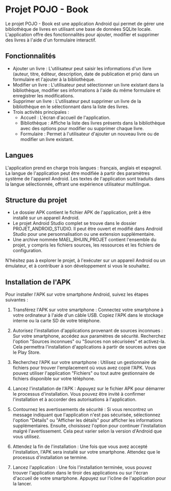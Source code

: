 # Projet POJO - Book

Le projet POJO - Book est une application Android qui permet de gérer une bibliothèque de livres en utilisant une base de données SQLite locale. L'application offre des fonctionnalités pour ajouter, modifier et supprimer des livres à l'aide d'un formulaire interactif.

## Fonctionnalités

- Ajouter un livre : L'utilisateur peut saisir les informations d'un livre (auteur, titre, éditeur, description, date de publication et prix) dans un formulaire et l'ajouter à la bibliothèque.
- Modifier un livre : L'utilisateur peut sélectionner un livre existant dans la bibliothèque, modifier ses informations à l'aide du même formulaire et enregistrer les modifications.
- Supprimer un livre : L'utilisateur peut supprimer un livre de la bibliothèque en le sélectionnant dans la liste des livres.
- Trois activités principales :
  - Accueil : L'écran d'accueil de l'application.
  - Bibliothèque : Affiche la liste des livres présents dans la bibliothèque avec des options pour modifier ou supprimer chaque livre.
  - Formulaire : Permet à l'utilisateur d'ajouter un nouveau livre ou de modifier un livre existant.

## Langues

L'application prend en charge trois langues : français, anglais et espagnol. La langue de l'application peut être modifiée à partir des paramètres système de l'appareil Android. Les textes de l'application sont traduits dans la langue sélectionnée, offrant une expérience utilisateur multilingue.

## Structure du projet

- Le dossier APK contient le fichier APK de l'application, prêt à être installé sur un appareil Android.
- Le projet Android Studio complet se trouve dans le dossier PROJET_ANDROID_STUDIO. Il peut être ouvert et modifié dans Android Studio pour une personnalisation ou une extension supplémentaire.
- Une archive nommée MAEL_RHUIN_PROJET contient l'ensemble du projet, y compris les fichiers sources, les ressources et les fichiers de configuration.

N'hésitez pas à explorer le projet, à l'exécuter sur un appareil Android ou un émulateur, et à contribuer à son développement si vous le souhaitez.
 
## Installation de l'APK

Pour installer l'APK sur votre smartphone Android, suivez les étapes suivantes :

1. Transférez l'APK sur votre smartphone : Connectez votre smartphone à votre ordinateur à l'aide d'un câble USB. Copiez l'APK dans le stockage interne ou la carte SD de votre téléphone.

2. Autorisez l'installation d'applications provenant de sources inconnues : Sur votre smartphone, accédez aux paramètres de sécurité. Recherchez l'option "Sources inconnues" ou "Sources non sécurisées" et activez-la. Cela permettra l'installation d'applications à partir de sources autres que le Play Store.

3. Recherchez l'APK sur votre smartphone : Utilisez un gestionnaire de fichiers pour trouver l'emplacement où vous avez copié l'APK. Vous pouvez utiliser l'application "Fichiers" ou tout autre gestionnaire de fichiers disponible sur votre téléphone.

4. Lancez l'installation de l'APK : Appuyez sur le fichier APK pour démarrer le processus d'installation. Vous pouvez être invité à confirmer l'installation et à accorder des autorisations à l'application.

5. Contournez les avertissements de sécurité : Si vous rencontrez un message indiquant que l'application n'est pas sécurisée, sélectionnez l'option "Détails" ou "Afficher les détails" pour afficher les informations supplémentaires. Ensuite, choisissez l'option pour continuer l'installation malgré l'avertissement. Cela peut varier selon la version d'Android que vous utilisez.

6. Attendez la fin de l'installation : Une fois que vous avez accepté l'installation, l'APK sera installé sur votre smartphone. Attendez que le processus d'installation se termine.

7. Lancez l'application : Une fois l'installation terminée, vous pouvez trouver l'application dans le tiroir des applications ou sur l'écran d'accueil de votre smartphone. Appuyez sur l'icône de l'application pour la lancer.